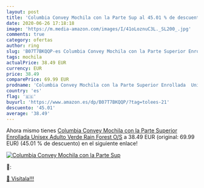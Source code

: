 ```yaml
---
layout: post
title: 'Columbia Convey Mochila con la Parte Sup al 45.01 % de descuento'
date: 2020-06-26 17:18:18
image: 'https://m.media-amazon.com/images/I/41oLoznuC3L._SL200_.jpg'
comments: true
category: ofertas
author: ring
slug: 'B07T7BKQQP-es Columbia Convey Mochila con la Parte Superior Enrollada...'
tags: mochila
actualPrice: 38.49 EUR
currency: EUR
price: 38.49
comparePrice: 69.99 EUR
prodname: 'Columbia Convey Mochila con la Parte Superior Enrollada  Unisex Adulto  Verde  Rain Forest   O/S'
country: 'es'
flag: '🇪🇸'
buyurl: 'https://www.amazon.es/dp/B07T7BKQQP/?tag=tolees-21'
descuento: '45.01'
average: '38.49'
---
```


Ahora mismo tienes [Columbia Convey Mochila con la Parte Superior Enrollada  Unisex Adulto  Verde  Rain Forest   O/S](https://www.amazon.es/dp/B07T7BKQQP/?tag=tolees-21) a 38.49 EUR (original: 69.99 EUR) (45.01 %  de descuento) en el siguiente enlace!

[![Columbia Convey Mochila con la Parte Sup](https://m.media-amazon.com/images/I/41oLoznuC3L._SL200_.jpg)](https://www.amazon.es/dp/B07T7BKQQP/?tag=tolees-21)

🔎:


[🛒 Visítala!!!](https://www.amazon.es/dp/B07T7BKQQP/?tag=tolees-21)
